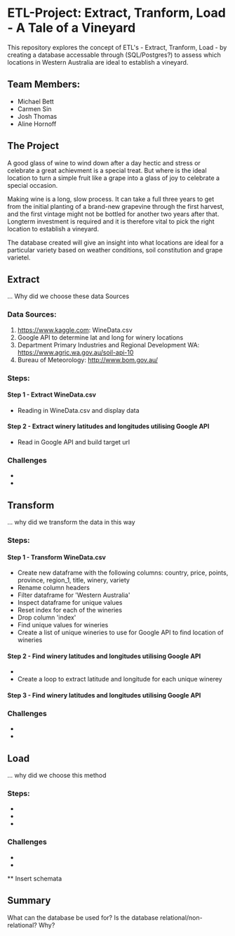 # ETL-Project: Extract, Tranform, Load - A Tale of a Vineyard
This repository explores the concept of ETL's - Extract, Tranform, Load - by creating a database accessable through (SQL/Postgres?) to assess which locations in Western Australia are ideal to establish a vineyard. 

## Team Members:
* Michael Bett
* Carmen Sin
* Josh Thomas
* Aline Hornoff

## The Project
A good glass of wine to wind down after a day hectic and stress or celebrate a great achievment is a special treat. But where is the ideal location to turn a simple fruit like a grape into a glass of joy to celebrate a special occasion.

Making wine is a long, slow process. It can take a full three years to get from the initial planting of a brand-new grapevine through the first harvest, and the first vintage might not be bottled for another two years after that. Longterm investment is required and it is therefore vital to pick the right location to establish a vineyard.

The database created will give an insight into what locations are ideal for a particular variety based on weather conditions, soil constitution and grape varietel.

## Extract
... Why did we choose these data Sources

### Data Sources:
1. https://www.kaggle.com: WineData.csv 
2. Google API to determine lat and long for winery locations
3. Department Primary Industries and Regional Development WA: https://www.agric.wa.gov.au/soil-api-10 
4. Bureau of Meteorology: http://www.bom.gov.au/


### Steps:
#### Step 1 - Extract WineData.csv
* Reading in WineData.csv and display data

#### Step 2 - Extract winery latitudes and longitudes utilising Google API
* Read in Google API and build target url

### Challenges
* 
* 

## Transform
... why did we transform the data in this way

### Steps:
#### Step 1 - Transform WineData.csv
* Create new dataframe with the following columns: country, price, points, province, region_1, title, winery, variety
* Rename column headers
* Filter dataframe for 'Western Australia'
* Inspect dataframe for unique values
* Reset index for each of the wineries
* Drop column 'index'
* Find unique values for wineries
* Create a list of unique wineries to use for Google API to find location of wineries

#### Step 2 - Find winery latitudes and longitudes utilising Google API
* 
* Create a loop to extract latitude and longitude for each unique winerey

#### Step 3 - Find winery latitudes and longitudes utilising Google API

### Challenges
* 
* 

## Load
... why did we choose this method 

### Steps:
* 
* 
* 

### Challenges
* 
* 

** Insert schemata

## Summary
What can the database be used for? Is the database relational/non-relational? Why?


